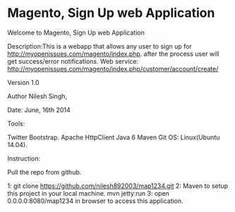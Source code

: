 Magento, Sign Up web Application
================================
Welcome to Magento, Sign Up web Application

Description:This is a webapp that allows any user to sign up for http://myopenissues.com/magento/index.php. after the process user will get success/error notifications. Web service: http://myopenissues.com/magento/index.php/customer/account/create/

Version 1.0

Author Nilesh Singh, 

Date: June, 16th 2014

Tools:

Twitter Bootstrap.
Apache HttpClient
Java 6
Maven
Git
OS: Linux(Ubuntu 14.04). 


Instruction:

Pull the repo from github.

1: git clone https://github.com/nilesh892003/map1234.git
2: Maven to setup this project in your local machine.
	mvn jetty:run
3: open 0.0.0.0:8080/map1234 in browser to access this application.